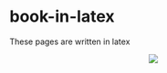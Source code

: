 # book-in-latex
These pages are written in latex

<p align="center">
  <a href="https://drive.google.com/file/d/1K_CYgQRsm4cwJeGAkmUbVRB_bX0Vbwtm/view?usp=share_link">
    <img src="page.jpg](https://drive.google.com/file/d/1BcRk7BIr4WG0PFAjJV33cioZQyU9pf8_/view?usp=share_link"/>
  </a>
</p>

 

  
